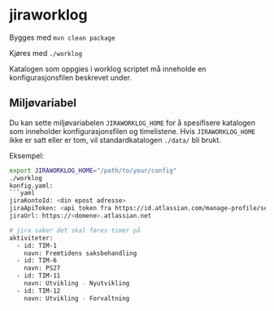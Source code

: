 # jiraworklog

Bygges med `mvn clean package`

Kjøres med `./worklog`

Katalogen som oppgies i worklog scriptet må inneholde en konfigurasjonsfilen beskrevet under.

## Miljøvariabel

Du kan sette miljøvariabelen `JIRAWORKLOG_HOME` for å spesifisere katalogen som inneholder konfigurasjonsfilen og
timelistene. Hvis `JIRAWORKLOG_HOME` ikke er satt eller er tom, vil standardkatalogen `./data/` bli brukt.

Eksempel:

```sh
export JIRAWORKLOG_HOME="/path/to/your/config"
./worklog
konfig.yaml:
```yaml
jiraKontoId: <din epost adresse>
jiraApiToken: <api token fra https://id.atlassian.com/manage-profile/security/api-tokens >
jiraUrl: https://<domene>.atlassian.net

# jira saker det skal føres timer på
aktiviteter:
  - id: TIM-1
    navn: Fremtidens saksbehandling
  - id: TIM-6
    navn: PS27
  - id: TIM-11
    navn: Utvikling - Nyutvikling
  - id: TIM-12
    navn: Utvikling - Forvaltning

```

